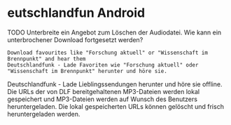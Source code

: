 eutschlandfun Android
=============
TODO
    Unterbreite ein Angebot zum Löschen der Audiodatei.
    Wie kann ein unterbrochener Download fortgesetzt werden?

    Download favourites like "Forschung aktuell" or "Wissenschaft im Brennpunkt" and hear them
    Deutschlandfunk - Lade Favoriten wie "Forschung aktuell" oder "Wissenschaft im Brennpunkt" herunter und höre sie.
    
Deutschlandfunk - Lade Lieblingssendungen herunter und höre sie offline. Die URLs der von DLF bereitgehaltenen MP3-Dateien werden lokal gespeichert und MP3-Dateien werden auf Wunsch des Benutzers heruntergeladen. Die lokal gespeicherten URLs können gelöscht und frisch heruntergeladen werden. 
    

